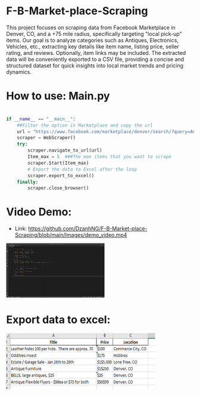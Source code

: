 # F-B-Market-place-Scraping
This project focuses on scraping data from Facebook Marketplace in Denver, CO, and a +75 mile radius, specifically targeting "local pick-up" items. Our goal is to analyze categories such as Antiques, Electronics, Vehicles, etc., extracting key details like item name, listing price, seller rating, and reviews. Optionally, item links may be included. The extracted data will be conveniently exported to a CSV file, providing a concise and structured dataset for quick insights into local market trends and pricing dynamics.


# How to use: Main.py
```python 

if __name__ == "__main__":
    ##Filter the option in Marketplace and copy the url
    url = "https://www.facebook.com/marketplace/denver/search/?query=Antiques%20%26%20Collectibles" 
    scraper = WebScraper()
    try:
        scraper.navigate_to_url(url)
        Item_max = 5  ###The max items that you want to scrape
        scraper.Start(Item_max)
        # Export the data to Excel after the loop
        scraper.export_to_excel()
    finally:
        scraper.close_browser()
```
# Video Demo:
- Link: https://github.com/DzanhNG/F-B-Market-place-Scraping/blob/main/Images/demo_video.mp4

![](https://github.com/DzanhNG/F-B-Market-place-Scraping/blob/main/Images/Gift%20demo.gif)

# Export data to excel:
<img src="./Images\output_data.PNG" width="400" height="150">

